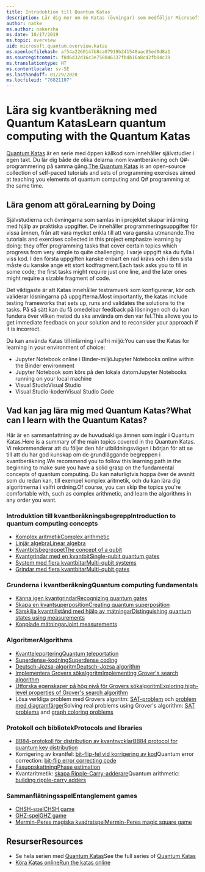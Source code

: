 ```yaml
---
title: Introduktion till Quantum Katas
description: Lär dig mer om de Katas (övningar) som medföljer Microsoft Quantum Development Kit (QDK)
author: natke
ms.author: nakersha
ms.date: 10/17/2019
ms.topic: overview
uid: microsoft.quantum.overview.katas
ms.openlocfilehash: af54a2260147b8ca07919b241548aac85ed0d8a1
ms.sourcegitcommit: f8d6d32d16c3e758046337fb4b16a8c42fb04c39
ms.translationtype: HT
ms.contentlocale: sv-SE
ms.lasthandoff: 01/29/2020
ms.locfileid: "76821107"
---
```

# <a name="learn-quantum-computing-with-the-quantum-katas"></a><span data-ttu-id="49d3b-103">Lära sig kvantberäkning med Quantum Katas</span><span class="sxs-lookup"><span data-stu-id="49d3b-103">Learn quantum computing with the Quantum Katas</span></span>

<span data-ttu-id="49d3b-104">[Quantum Katas](https://github.com/Microsoft/QuantumKatas/) är en serie med öppen källkod som innehåller självstudier i egen takt. Du lär dig både de olika delarna inom kvantberäkning och Q#-programmering på samma gång.</span><span class="sxs-lookup"><span data-stu-id="49d3b-104">[The Quantum Katas](https://github.com/Microsoft/QuantumKatas/) is an open-source collection of self-paced tutorials and sets of programming exercises aimed at teaching you elements of quantum computing and Q# programming at the same time.</span></span>

## <a name="learning-by-doing"></a><span data-ttu-id="49d3b-105">Lära genom att göra</span><span class="sxs-lookup"><span data-stu-id="49d3b-105">Learning by Doing</span></span>

<span data-ttu-id="49d3b-106">Självstudierna och övningarna som samlas in i projektet skapar inlärning med hjälp av praktiska uppgifter. De innehåller programmeringsuppgifter för vissa ämnen, från att vara mycket enkla till att vara ganska utmanande.</span><span class="sxs-lookup"><span data-stu-id="49d3b-106">The tutorials and exercises collected in this project emphasize learning by doing: they offer programming tasks that cover certain topics which progress from very simple to quite challenging.</span></span> <span data-ttu-id="49d3b-107">I varje uppgift ska du fylla i viss kod. I den första uppgiften kanske enbart en rad krävs och i den sista måste du kanske ange ett stort kodfragment.</span><span class="sxs-lookup"><span data-stu-id="49d3b-107">Each task asks you to fill in some code; the first tasks might require just one line, and the later ones might require a sizable fragment of code.</span></span>

<span data-ttu-id="49d3b-108">Det viktigaste är att Katas innehåller testramverk som konfigurerar, kör och validerar lösningarna på uppgifterna.</span><span class="sxs-lookup"><span data-stu-id="49d3b-108">Most importantly, the katas include testing frameworks that sets up, runs and validates the solutions to the tasks.</span></span> <span data-ttu-id="49d3b-109">På så sätt kan du få omedelbar feedback på lösningen och du kan fundera över vilken metod du ska använda om den var fel.</span><span class="sxs-lookup"><span data-stu-id="49d3b-109">This allows you to get immediate feedback on your solution and to reconsider your approach if it is incorrect.</span></span>

<span data-ttu-id="49d3b-110">Du kan använda Katas till inlärning i valfri miljö:</span><span class="sxs-lookup"><span data-stu-id="49d3b-110">You can use the Katas for learning in your environment of choice:</span></span>

* <span data-ttu-id="49d3b-111">Jupyter Notebook online i Binder-miljö</span><span class="sxs-lookup"><span data-stu-id="49d3b-111">Jupyter Notebooks online within the Binder environment</span></span>
* <span data-ttu-id="49d3b-112">Jupyter Notebook som körs på den lokala datorn</span><span class="sxs-lookup"><span data-stu-id="49d3b-112">Jupyter Notebooks running on your local machine</span></span>
* <span data-ttu-id="49d3b-113">Visual Studio</span><span class="sxs-lookup"><span data-stu-id="49d3b-113">Visual Studio</span></span>
* <span data-ttu-id="49d3b-114">Visual Studio-koden</span><span class="sxs-lookup"><span data-stu-id="49d3b-114">Visual Studio Code</span></span>

## <a name="what-can-i-learn-with-the-quantum-katas"></a><span data-ttu-id="49d3b-115">Vad kan jag lära mig med Quantum Katas?</span><span class="sxs-lookup"><span data-stu-id="49d3b-115">What can I learn with the Quantum Katas?</span></span>

<span data-ttu-id="49d3b-116">Här är en sammanfattning av de huvudsakliga ämnen som ingår i Quantum Katas.</span><span class="sxs-lookup"><span data-stu-id="49d3b-116">Here is a summary of the main topics covered in the Quantum Katas.</span></span> <span data-ttu-id="49d3b-117">Vi rekommenderar att du följer den här utbildningsvägen i början för att se till att du har god kunskap om de grundläggande begreppen i kvantberäkning.</span><span class="sxs-lookup"><span data-stu-id="49d3b-117">We recommend you to follow this learning path in the beginning to make sure you have a solid grasp on the fundamental concepts of quantum computing.</span></span> <span data-ttu-id="49d3b-118">Du kan naturligtvis hoppa över de avsnitt som du redan kan, till exempel komplex aritmetik, och du kan lära dig algoritmerna i valfri ordning.</span><span class="sxs-lookup"><span data-stu-id="49d3b-118">Of course, you can skip the topics you're comfortable with, such as complex arithmetic, and learn the algorithms in any order you want.</span></span>

### <a name="introduction-to-quantum-computing-concepts"></a><span data-ttu-id="49d3b-119">Introduktion till kvantberäkningsbegrepp</span><span class="sxs-lookup"><span data-stu-id="49d3b-119">Introduction to quantum computing concepts</span></span>

* [<span data-ttu-id="49d3b-120">Komplex aritmetik</span><span class="sxs-lookup"><span data-stu-id="49d3b-120">Complex arithmetic</span></span>](https://github.com/microsoft/QuantumKatas/tree/master/tutorials/ComplexArithmetic)
* [<span data-ttu-id="49d3b-121">Linjär algebra</span><span class="sxs-lookup"><span data-stu-id="49d3b-121">Linear algebra</span></span>](https://github.com/microsoft/QuantumKatas/tree/master/tutorials/LinearAlgebra)
* [<span data-ttu-id="49d3b-122">Kvantbitsbegreppet</span><span class="sxs-lookup"><span data-stu-id="49d3b-122">The concept of a qubit</span></span>](https://github.com/microsoft/QuantumKatas/tree/master/tutorials/Qubit)
* [<span data-ttu-id="49d3b-123">Kvantgrindar med en kvantbit</span><span class="sxs-lookup"><span data-stu-id="49d3b-123">Single-qubit quantum gates</span></span>](https://github.com/microsoft/QuantumKatas/tree/master/tutorials/SingleQubitGates)
* [<span data-ttu-id="49d3b-124">System med flera kvantbitar</span><span class="sxs-lookup"><span data-stu-id="49d3b-124">Multi-qubit systems</span></span>](https://github.com/microsoft/QuantumKatas/tree/master/tutorials/MultiQubitSystems)
* [<span data-ttu-id="49d3b-125">Grindar med flera kvantbitar</span><span class="sxs-lookup"><span data-stu-id="49d3b-125">Multi-qubit gates</span></span>](https://github.com/microsoft/QuantumKatas/tree/master/tutorials/MultiQubitGates)

### <a name="quantum-computing-fundamentals"></a><span data-ttu-id="49d3b-126">Grunderna i kvantberäkning</span><span class="sxs-lookup"><span data-stu-id="49d3b-126">Quantum computing fundamentals</span></span>

* [<span data-ttu-id="49d3b-127">Känna igen kvantgrindar</span><span class="sxs-lookup"><span data-stu-id="49d3b-127">Recognizing quantum gates</span></span>](https://github.com/microsoft/QuantumKatas/tree/master/BasicGates)
* [<span data-ttu-id="49d3b-128">Skapa en kvantsuperposition</span><span class="sxs-lookup"><span data-stu-id="49d3b-128">Creating quantum superposition</span></span>](https://github.com/microsoft/QuantumKatas/tree/master/Superposition)
* [<span data-ttu-id="49d3b-129">Särskilja kvanttillstånd med hjälp av mätningar</span><span class="sxs-lookup"><span data-stu-id="49d3b-129">Distinguishing quantum states using measurements</span></span>](https://github.com/microsoft/QuantumKatas/tree/master/Measurements)
* [<span data-ttu-id="49d3b-130">Kopplade mätningar</span><span class="sxs-lookup"><span data-stu-id="49d3b-130">Joint measurements</span></span>](https://github.com/microsoft/QuantumKatas/tree/master/JointMeasurements)

### <a name="algorithms"></a><span data-ttu-id="49d3b-131">Algoritmer</span><span class="sxs-lookup"><span data-stu-id="49d3b-131">Algorithms</span></span>

* [<span data-ttu-id="49d3b-132">Kvantteleportering</span><span class="sxs-lookup"><span data-stu-id="49d3b-132">Quantum teleportation</span></span>](https://github.com/microsoft/QuantumKatas/tree/master/Teleportation)
* [<span data-ttu-id="49d3b-133">Superdense-kodning</span><span class="sxs-lookup"><span data-stu-id="49d3b-133">Superdense coding</span></span>](https://github.com/microsoft/QuantumKatas/tree/master/SuperdenseCoding)
* [<span data-ttu-id="49d3b-134">Deutsch-Jozsa-algoritm</span><span class="sxs-lookup"><span data-stu-id="49d3b-134">Deutsch–Jozsa algorithm</span></span>](https://github.com/microsoft/QuantumKatas/tree/master/tutorials/ExploringDeutschJozsaAlgorithm)
* [<span data-ttu-id="49d3b-135">Implementera Grovers sökalgoritm</span><span class="sxs-lookup"><span data-stu-id="49d3b-135">Implementing Grover's search algorithm</span></span>](https://github.com/microsoft/QuantumKatas/tree/master/GroversAlgorithm)
* [<span data-ttu-id="49d3b-136">Utforska egenskaper på hög nivå för Grovers sökalgoritm</span><span class="sxs-lookup"><span data-stu-id="49d3b-136">Exploring high-level properties of Grover's search algorithm</span></span>](https://github.com/microsoft/QuantumKatas/tree/master/tutorials/ExploringGroversAlgorithm)
* <span data-ttu-id="49d3b-137">Lösa verkliga problem med Grovers algoritm: [SAT-problem](https://github.com/microsoft/QuantumKatas/tree/master/SolveSATWithGrover) och [problem med diagramfärger](https://github.com/microsoft/QuantumKatas/tree/master/GraphColoring)</span><span class="sxs-lookup"><span data-stu-id="49d3b-137">Solving real problems using Grover's algorithm: [SAT problems](https://github.com/microsoft/QuantumKatas/tree/master/SolveSATWithGrover) and [graph coloring problems](https://github.com/microsoft/QuantumKatas/tree/master/GraphColoring)</span></span>

### <a name="protocols-and-libraries"></a><span data-ttu-id="49d3b-138">Protokoll och bibliotek</span><span class="sxs-lookup"><span data-stu-id="49d3b-138">Protocols and libraries</span></span>

* [<span data-ttu-id="49d3b-139">BB84-protokoll för distribution av kvantnycklar</span><span class="sxs-lookup"><span data-stu-id="49d3b-139">BB84 protocol for quantum key distribution</span></span>](https://github.com/microsoft/QuantumKatas/tree/master/KeyDistribution_BB84)
* <span data-ttu-id="49d3b-140">Korrigering av kvantfel: [bit-flip-fel vid korrigering av kod](https://github.com/microsoft/QuantumKatas/tree/master/QEC_BitFlipCode)</span><span class="sxs-lookup"><span data-stu-id="49d3b-140">Quantum error correction: [bit-flip error correcting code](https://github.com/microsoft/QuantumKatas/tree/master/QEC_BitFlipCode)</span></span>
* [<span data-ttu-id="49d3b-141">Fasuppskattning</span><span class="sxs-lookup"><span data-stu-id="49d3b-141">Phase estimation</span></span>](https://github.com/microsoft/QuantumKatas/blob/master/PhaseEstimation)
* <span data-ttu-id="49d3b-142">Kvantaritmetik: [skapa Ripple-Carry-adderare](https://github.com/microsoft/QuantumKatas/blob/master/RippleCarryAdder)</span><span class="sxs-lookup"><span data-stu-id="49d3b-142">Quantum arithmetic: [building ripple-carry adders](https://github.com/microsoft/QuantumKatas/blob/master/RippleCarryAdder)</span></span>

### <a name="entanglement-games"></a><span data-ttu-id="49d3b-143">Sammanflätningsspel</span><span class="sxs-lookup"><span data-stu-id="49d3b-143">Entanglement games</span></span>

* [<span data-ttu-id="49d3b-144">CHSH-spel</span><span class="sxs-lookup"><span data-stu-id="49d3b-144">CHSH game</span></span>](https://github.com/microsoft/QuantumKatas/tree/master/CHSHGame)
* [<span data-ttu-id="49d3b-145">GHZ-spel</span><span class="sxs-lookup"><span data-stu-id="49d3b-145">GHZ game</span></span>](https://github.com/microsoft/QuantumKatas/tree/master/GHZGame)
* [<span data-ttu-id="49d3b-146">Mermin-Peres magiska kvadratspel</span><span class="sxs-lookup"><span data-stu-id="49d3b-146">Mermin-Peres magic square game</span></span>](https://github.com/microsoft/QuantumKatas/tree/master/MagicSquareGame)

## <a name="resources"></a><span data-ttu-id="49d3b-147">Resurser</span><span class="sxs-lookup"><span data-stu-id="49d3b-147">Resources</span></span>

* <span data-ttu-id="49d3b-148">Se hela serien med [Quantum Katas](https://github.com/microsoft/QuantumKatas)</span><span class="sxs-lookup"><span data-stu-id="49d3b-148">See the full series of [Quantum Katas](https://github.com/microsoft/QuantumKatas)</span></span>
* [<span data-ttu-id="49d3b-149">Köra Katas online</span><span class="sxs-lookup"><span data-stu-id="49d3b-149">Run the katas online</span></span>](https://aka.ms/try-quantum-katas)
